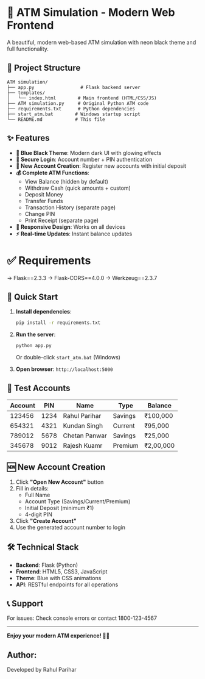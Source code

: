 # 🏦 ATM Simulation - Modern Web Frontend

A beautiful, modern web-based ATM simulation with neon black theme and full functionality.

## 📁 Project Structure

```
ATM simulation/
├── app.py                 # Flask backend server
├── templates/
│   └── index.html        # Main frontend (HTML/CSS/JS)
├── ATM simulation.py     # Original Python ATM code
├── requirements.txt      # Python dependencies
├── start_atm.bat        # Windows startup script
└── README.md            # This file
```

## ✨ Features

- **🎨 Blue Black Theme**: Modern dark UI with glowing effects
- **🔐 Secure Login**: Account number + PIN authentication
- **📝 New Account Creation**: Register new accounts with initial deposit
- **💰 Complete ATM Functions**:
  - View Balance (hidden by default)
  - Withdraw Cash (quick amounts + custom)
  - Deposit Money
  - Transfer Funds
  - Transaction History (separate page)
  - Change PIN
  - Print Receipt (separate page)
- **📱 Responsive Design**: Works on all devices
- **⚡ Real-time Updates**: Instant balance updates

# ✅ Requirements

->  Flask==2.3.3
->  Flask-CORS==4.0.0
->  Werkzeug==2.3.7 

## 🚀 Quick Start

1. **Install dependencies**:
   ```bash
   pip install -r requirements.txt
   ```

2. **Run the server**:
   ```bash
   python app.py
   ```
   Or double-click `start_atm.bat` (Windows)

3. **Open browser**: `http://localhost:5000`

## 👤 Test Accounts

| Account | PIN | Name | Type | Balance |
|---------|-----|------|------|---------|
| 123456 | 1234 | Rahul Parihar | Savings | ₹100,000 |
| 654321 | 4321 | Kundan Singh|  Current | ₹95,000 |
| 789012 | 5678 | Chetan Panwar| Savings | ₹25,000 |
| 345678 | 9012 | Rajesh Kuamr| Premium | ₹2,00,000 |

## 🆕 New Account Creation

1. Click **"Open New Account"** button
2. Fill in details:
   - Full Name
   - Account Type (Savings/Current/Premium)
   - Initial Deposit (minimum ₹1)
   - 4-digit PIN
3. Click **"Create Account"**
4. Use the generated account number to login

## 🛠️ Technical Stack

- **Backend**: Flask (Python)
- **Frontend**: HTML5, CSS3, JavaScript
- **Theme**: Blue with CSS animations
- **API**: RESTful endpoints for all operations

## 📞 Support

For issues: Check console errors or contact 1800-123-4567

---

**Enjoy your modern ATM experience! 🏦✨** 


Author:
----
Developed by Rahul Parihar

